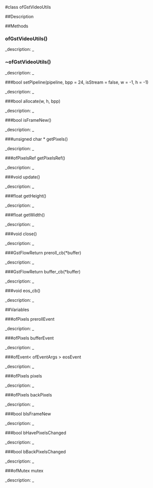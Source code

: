 #class ofGstVideoUtils


##Description












##Methods



### ofGstVideoUtils()

<!--

_syntax: ofGstVideoUtils()_

_name: ofGstVideoUtils_

_returns: _

_returns_description: _

_parameters: _

_access: public_

_version_started: 007_

_version_deprecated: _

_summary: _

_constant: False_

_static: no_

_visible: True_

_advanced: False_



-->

_description: _














### ~ofGstVideoUtils()

<!--

_syntax: ~ofGstVideoUtils()_

_name: ~ofGstVideoUtils_

_returns: _

_returns_description: _

_parameters: _

_access: public_

_version_started: 007_

_version_deprecated: _

_summary: _

_constant: False_

_static: no_

_visible: True_

_advanced: False_



-->

_description: _














###bool setPipeline(pipeline, bpp = 24, isStream = false, w = -1, h = -1)

<!--

_syntax: setPipeline(pipeline, bpp = 24, isStream = false, w = -1, h = -1)_

_name: setPipeline_

_returns: bool_

_returns_description: _

_parameters: string pipeline, int bpp=24, bool isStream=false, int w=-1, int h=-1_

_access: public_

_version_started: 007_

_version_deprecated: _

_summary: _

_constant: False_

_static: no_

_visible: True_

_advanced: False_



-->

_description: _














###bool allocate(w, h, bpp)

<!--

_syntax: allocate(w, h, bpp)_

_name: allocate_

_returns: bool_

_returns_description: _

_parameters: int w, int h, int bpp_

_access: public_

_version_started: 007_

_version_deprecated: _

_summary: _

_constant: False_

_static: no_

_visible: True_

_advanced: False_



-->

_description: _














###bool isFrameNew()

<!--

_syntax: isFrameNew()_

_name: isFrameNew_

_returns: bool_

_returns_description: _

_parameters: _

_access: public_

_version_started: 007_

_version_deprecated: _

_summary: _

_constant: False_

_static: no_

_visible: True_

_advanced: False_



-->

_description: _














###unsigned char * getPixels()

<!--

_syntax: getPixels()_

_name: getPixels_

_returns: unsigned char *_

_returns_description: _

_parameters: _

_access: public_

_version_started: 007_

_version_deprecated: _

_summary: _

_constant: False_

_static: no_

_visible: True_

_advanced: False_



-->

_description: _














###ofPixelsRef getPixelsRef()

<!--

_syntax: getPixelsRef()_

_name: getPixelsRef_

_returns: ofPixelsRef_

_returns_description: _

_parameters: _

_access: public_

_version_started: 007_

_version_deprecated: _

_summary: _

_constant: False_

_static: no_

_visible: True_

_advanced: False_



-->

_description: _














###void update()

<!--

_syntax: update()_

_name: update_

_returns: void_

_returns_description: _

_parameters: _

_access: public_

_version_started: 007_

_version_deprecated: _

_summary: _

_constant: False_

_static: no_

_visible: True_

_advanced: False_



-->

_description: _














###float getHeight()

<!--

_syntax: getHeight()_

_name: getHeight_

_returns: float_

_returns_description: _

_parameters: _

_access: public_

_version_started: 007_

_version_deprecated: _

_summary: _

_constant: False_

_static: no_

_visible: True_

_advanced: False_



-->

_description: _














###float getWidth()

<!--

_syntax: getWidth()_

_name: getWidth_

_returns: float_

_returns_description: _

_parameters: _

_access: public_

_version_started: 007_

_version_deprecated: _

_summary: _

_constant: False_

_static: no_

_visible: True_

_advanced: False_



-->

_description: _














###void close()

<!--

_syntax: close()_

_name: close_

_returns: void_

_returns_description: _

_parameters: _

_access: public_

_version_started: 007_

_version_deprecated: _

_summary: _

_constant: False_

_static: no_

_visible: True_

_advanced: False_



-->

_description: _














###GstFlowReturn preroll_cb(*buffer)

<!--

_syntax: preroll_cb(*buffer)_

_name: preroll_cb_

_returns: GstFlowReturn_

_returns_description: _

_parameters: GstBuffer *buffer_

_access: protected_

_version_started: 007_

_version_deprecated: _

_summary: _

_constant: False_

_static: no_

_visible: True_

_advanced: False_



-->

_description: _














###GstFlowReturn buffer_cb(*buffer)

<!--

_syntax: buffer_cb(*buffer)_

_name: buffer_cb_

_returns: GstFlowReturn_

_returns_description: _

_parameters: GstBuffer *buffer_

_access: protected_

_version_started: 007_

_version_deprecated: _

_summary: _

_constant: False_

_static: no_

_visible: True_

_advanced: False_



-->

_description: _














###void eos_cb()

<!--

_syntax: eos_cb()_

_name: eos_cb_

_returns: void_

_returns_description: _

_parameters: _

_access: protected_

_version_started: 007_

_version_deprecated: _

_summary: _

_constant: False_

_static: no_

_visible: True_

_advanced: False_



-->

_description: _














##Variables



###ofPixels prerollEvent

<!--

_name: prerollEvent_

_type: ofPixels_

_access: public_

_version_started: 007_

_version_deprecated: _

_summary: _

_visible: True_

_constant: True_

_advanced: False_



-->

_description: _














###ofPixels bufferEvent

<!--

_name: bufferEvent_

_type: ofPixels_

_access: public_

_version_started: 007_

_version_deprecated: _

_summary: _

_visible: True_

_constant: True_

_advanced: False_



-->

_description: _














###ofEvent< ofEventArgs > eosEvent

<!--

_name: eosEvent_

_type: ofEvent< ofEventArgs >_

_access: public_

_version_started: 007_

_version_deprecated: _

_summary: _

_visible: True_

_constant: True_

_advanced: False_



-->

_description: _














###ofPixels pixels

<!--

_name: pixels_

_type: ofPixels_

_access: protected_

_version_started: 007_

_version_deprecated: _

_summary: _

_visible: True_

_constant: True_

_advanced: False_



-->

_description: _














###ofPixels backPixels

<!--

_name: backPixels_

_type: ofPixels_

_access: protected_

_version_started: 007_

_version_deprecated: _

_summary: _

_visible: True_

_constant: True_

_advanced: False_



-->

_description: _














###bool bIsFrameNew

<!--

_name: bIsFrameNew_

_type: bool_

_access: private_

_version_started: 007_

_version_deprecated: _

_summary: _

_visible: True_

_constant: True_

_advanced: False_



-->

_description: _














###bool bHavePixelsChanged

<!--

_name: bHavePixelsChanged_

_type: bool_

_access: private_

_version_started: 007_

_version_deprecated: _

_summary: _

_visible: True_

_constant: True_

_advanced: False_



-->

_description: _














###bool bBackPixelsChanged

<!--

_name: bBackPixelsChanged_

_type: bool_

_access: private_

_version_started: 007_

_version_deprecated: _

_summary: _

_visible: True_

_constant: True_

_advanced: False_



-->

_description: _














###ofMutex mutex

<!--

_name: mutex_

_type: ofMutex_

_access: private_

_version_started: 007_

_version_deprecated: _

_summary: _

_visible: True_

_constant: True_

_advanced: False_



-->

_description: _














